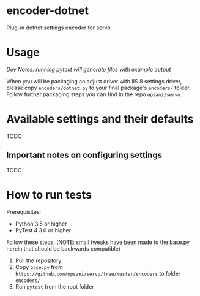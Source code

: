 # encoder-dotnet
Plug-in dotnet settings encoder for servo

# Usage
_Dev Notes: running pytest will generate files with example output_

When you will be packaging an adjust driver with IIS 8 settings driver, please copy `encoders/dotnet.py` to your final package's `encoders/` folder. 
Follow further packaging steps you can find in the repo `opsani/servo`.

# Available settings and their defaults

TODO

## Important notes on configuring settings

TODO

# How to run tests
Prerequisites:
* Python 3.5 or higher
* PyTest 4.3.0 or higher

Follow these steps: (NOTE: small tweaks have been made to the base.py herein that should be backwards compatible)
1. Pull the repository
2. Copy `base.py` from `https://github.com/opsani/servo/tree/master/encoders` to folder `encoders/`
3. Run `pytest` from the root folder
